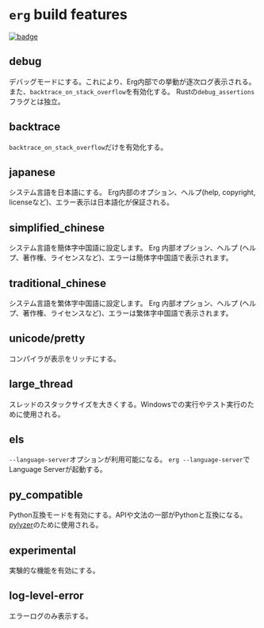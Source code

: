 # `erg` build features

[![badge](https://img.shields.io/endpoint.svg?url=https%3A%2F%2Fgezf7g7pd5.execute-api.ap-northeast-1.amazonaws.com%2Fdefault%2Fsource_up_to_date%3Fowner%3Derg-lang%26repos%3Derg%26ref%3Dmain%26path%3Ddoc/EN/dev_guide/build_features.md%26commit_hash%3Dddb483c2cf733dba776fd6a5589f28871a2c3e62)](https://gezf7g7pd5.execute-api.ap-northeast-1.amazonaws.com/default/source_up_to_date?owner=erg-lang&repos=erg&ref=main&path=doc/EN/dev_guide/build_features.md&commit_hash=ddb483c2cf733dba776fd6a5589f28871a2c3e62)

## debug

デバッグモードにする。これにより、Erg内部での挙動が逐次ログ表示される。また、`backtrace_on_stack_overflow`を有効化する。
Rustの`debug_assertions`フラグとは独立。

## backtrace

`backtrace_on_stack_overflow`だけを有効化する。

## japanese

システム言語を日本語にする。
Erg内部のオプション、ヘルプ(help, copyright, licenseなど)、エラー表示は日本語化が保証される。

## simplified_chinese

システム言語を簡体字中国語に設定します。
Erg 内部オプション、ヘルプ (ヘルプ、著作権、ライセンスなど)、エラーは簡体字中国語で表示されます。

## traditional_chinese

システム言語を繁体字中国語に設定します。
Erg 内部オプション、ヘルプ (ヘルプ、著作権、ライセンスなど)、エラーは繁体字中国語で表示されます。

## unicode/pretty

コンパイラが表示をリッチにする。

## large_thread

スレッドのスタックサイズを大きくする。Windowsでの実行やテスト実行のために使用される。

## els

`--language-server`オプションが利用可能になる。
`erg --language-server`でLanguage Serverが起動する。

## py_compatible

Python互換モードを有効にする。APIや文法の一部がPythonと互換になる。[pylyzer](https://github.com/mtshiba/pylyzer)のために使用される。

## experimental

実験的な機能を有効にする。

## log-level-error

エラーログのみ表示する。
